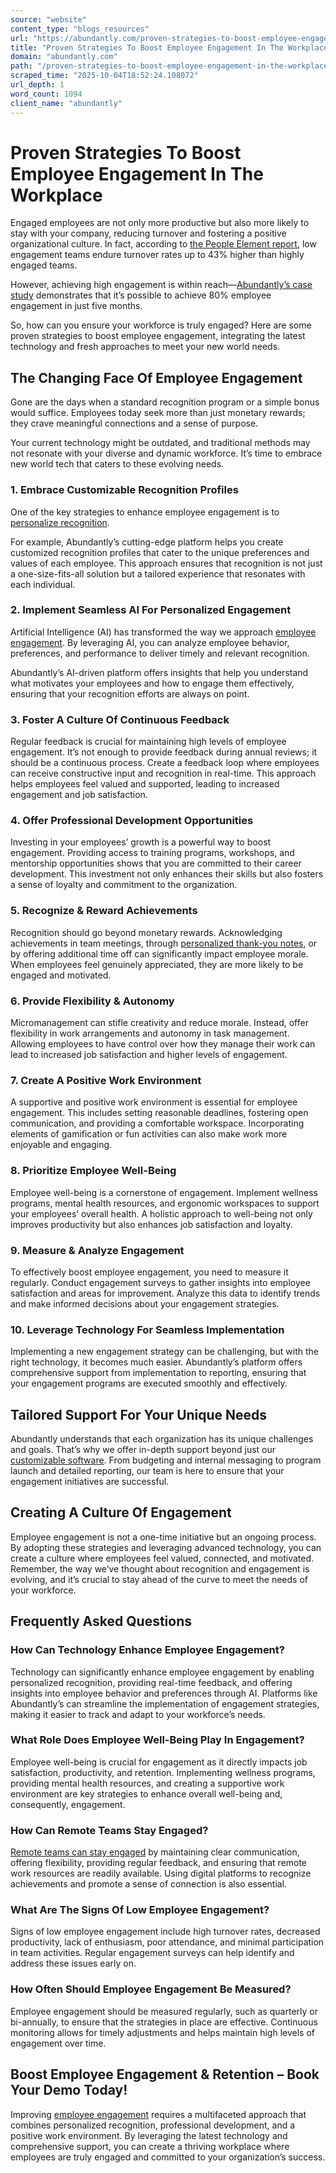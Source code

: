 ```yaml
---
source: "website"
content_type: "blogs_resources"
url: "https://abundantly.com/proven-strategies-to-boost-employee-engagement-in-the-workplace/"
title: "Proven Strategies To Boost Employee Engagement In The Workplace"
domain: "abundantly.com"
path: "/proven-strategies-to-boost-employee-engagement-in-the-workplace/"
scraped_time: "2025-10-04T18:52:24.108072"
url_depth: 1
word_count: 1094
client_name: "abundantly"
---
```


# Proven Strategies To Boost Employee Engagement In The Workplace

Engaged employees are not only more productive but also more likely to stay with your company, reducing turnover and fostering a positive organizational culture. In fact, according to [the People Element report](https://peopleelement.com/wp-content/uploads/2024/02/PE-Engagement-Report-final-2.pdf), low engagement teams endure turnover rates up to 43% higher than highly engaged teams.

However, achieving high engagement is within reach—[Abundantly’s case study](https://info.abundantly.com/hubfs/Abundantly-Recognition/Abundantly%20-%20CSL%20Case%20Study.pdf) demonstrates that it’s possible to achieve 80% employee engagement in just five months.

So, how can you ensure your workforce is truly engaged? Here are some proven strategies to boost employee engagement, integrating the latest technology and fresh approaches to meet your new world needs.

## The Changing Face Of Employee Engagement

Gone are the days when a standard recognition program or a simple bonus would suffice. Employees today seek more than just monetary rewards; they crave meaningful connections and a sense of purpose. 

Your current technology might be outdated, and traditional methods may not resonate with your diverse and dynamic workforce. It’s time to embrace new world tech that caters to these evolving needs.

### 1. Embrace Customizable Recognition Profiles

One of the key strategies to enhance employee engagement is to [personalize recognition](https://abundantly.com/corporate-recognition-and-rewards/).

For example, Abundantly’s cutting-edge platform helps you create customized recognition profiles that cater to the unique preferences and values of each employee. This approach ensures that recognition is not just a one-size-fits-all solution but a tailored experience that resonates with each individual.

### 2. Implement Seamless AI For Personalized Engagement

Artificial Intelligence (AI) has transformed the way we approach [employee engagement](https://abundantly.com/enhancing-employee-engagement-with-ai-enabled-recognition/). By leveraging AI, you can analyze employee behavior, preferences, and performance to deliver timely and relevant recognition. 

Abundantly’s AI-driven platform offers insights that help you understand what motivates your employees and how to engage them effectively, ensuring that your recognition efforts are always on point.

### 3. Foster A Culture Of Continuous Feedback

Regular feedback is crucial for maintaining high levels of employee engagement. It’s not enough to provide feedback during annual reviews; it should be a continuous process. Create a feedback loop where employees can receive constructive input and recognition in real-time. This approach helps employees feel valued and supported, leading to increased engagement and job satisfaction.

### 4. Offer Professional Development Opportunities

Investing in your employees’ growth is a powerful way to boost engagement. Providing access to training programs, workshops, and mentorship opportunities shows that you are committed to their career development. This investment not only enhances their skills but also fosters a sense of loyalty and commitment to the organization.

### 5. Recognize & Reward Achievements

Recognition should go beyond monetary rewards. Acknowledging achievements in team meetings, through [personalized thank-you notes](https://abundantly.com/ai-message-generator/), or by offering additional time off can significantly impact employee morale. When employees feel genuinely appreciated, they are more likely to be engaged and motivated.

### 6. Provide Flexibility & Autonomy

Micromanagement can stifle creativity and reduce morale. Instead, offer flexibility in work arrangements and autonomy in task management. Allowing employees to have control over how they manage their work can lead to increased job satisfaction and higher levels of engagement.

### 7. Create A Positive Work Environment

A supportive and positive work environment is essential for employee engagement. This includes setting reasonable deadlines, fostering open communication, and providing a comfortable workspace. Incorporating elements of gamification or fun activities can also make work more enjoyable and engaging.

### 8. Prioritize Employee Well-Being

Employee well-being is a cornerstone of engagement. Implement wellness programs, mental health resources, and ergonomic workspaces to support your employees’ overall health. A holistic approach to well-being not only improves productivity but also enhances job satisfaction and loyalty.

### 9. Measure & Analyze Engagement

To effectively boost employee engagement, you need to measure it regularly. Conduct engagement surveys to gather insights into employee satisfaction and areas for improvement. Analyze this data to identify trends and make informed decisions about your engagement strategies.

### 10. Leverage Technology For Seamless Implementation

Implementing a new engagement strategy can be challenging, but with the right technology, it becomes much easier. Abundantly’s platform offers comprehensive support from implementation to reporting, ensuring that your engagement programs are executed smoothly and effectively.

## Tailored Support For Your Unique Needs

Abundantly understands that each organization has its unique challenges and goals. That’s why we offer in-depth support beyond just our [customizable software](https://abundantly.com/custom-corporate-platform/). From budgeting and internal messaging to program launch and detailed reporting, our team is here to ensure that your engagement initiatives are successful.

## Creating A Culture Of Engagement

Employee engagement is not a one-time initiative but an ongoing process. By adopting these strategies and leveraging advanced technology, you can create a culture where employees feel valued, connected, and motivated. Remember, the way we’ve thought about recognition and engagement is evolving, and it’s crucial to stay ahead of the curve to meet the needs of your workforce.

## Frequently Asked Questions

### How Can Technology Enhance Employee Engagement?

Technology can significantly enhance employee engagement by enabling personalized recognition, providing real-time feedback, and offering insights into employee behavior and preferences through AI. Platforms like Abundantly’s can streamline the implementation of engagement strategies, making it easier to track and adapt to your workforce’s needs.

### What Role Does Employee Well-Being Play In Engagement?

Employee well-being is crucial for engagement as it directly impacts job satisfaction, productivity, and retention. Implementing wellness programs, providing mental health resources, and creating a supportive work environment are key strategies to enhance overall well-being and, consequently, engagement.

### How Can Remote Teams Stay Engaged?

[Remote teams can stay engaged](https://abundantly.com/remote-working/) by maintaining clear communication, offering flexibility, providing regular feedback, and ensuring that remote work resources are readily available. Using digital platforms to recognize achievements and promote a sense of connection is also essential.

### What Are The Signs Of Low Employee Engagement?

Signs of low employee engagement include high turnover rates, decreased productivity, lack of enthusiasm, poor attendance, and minimal participation in team activities. Regular engagement surveys can help identify and address these issues early on.

### How Often Should Employee Engagement Be Measured?

Employee engagement should be measured regularly, such as quarterly or bi-annually, to ensure that the strategies in place are effective. Continuous monitoring allows for timely adjustments and helps maintain high levels of engagement over time.

## Boost Employee Engagement & Retention – Book Your Demo Today!

Improving [employee engagement](https://abundantly.com/employee-communication/) requires a multifaceted approach that combines personalized recognition, professional development, and a positive work environment. By leveraging the latest technology and comprehensive support, you can create a thriving workplace where employees are truly engaged and committed to your organization’s success.
